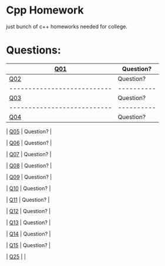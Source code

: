 # Cpp Homework

just bunch of c++ homeworks needed for college.

# Questions:

| [Q01](./cpp_files/q01.cpp) | Question? | 
| ---------------------------| ----------|
| [Q02](./cpp_files/q02.cpp) | Question? | 
| ---------------------------| ----------|
| [Q03](./cpp_files/q03.cpp) | Question? | 
| ---------------------------| ----------|
| [Q04](./cpp_files/q04.cpp) | Question? | 

| [Q05](./cpp_files/q05.cpp) | Question? | 

| [Q06](./cpp_files/q06.cpp) | Question? | 

| [Q07](./cpp_files/q07.cpp) | Question? | 

| [Q08](./cpp_files/q08.cpp) | Question? | 

| [Q09](./cpp_files/q09.cpp) | Question? | 

| [Q10](./cpp_files/q10.cpp) | Question? | 

| [Q11](./cpp_files/q11.cpp) | Question? | 

| [Q12](./cpp_files/q12.cpp) | Question? | 

| [Q13](./cpp_files/q13.cpp) | Question? | 

| [Q14](./cpp_files/q14.cpp) | Question? | 

| [Q15](./cpp_files/q15.cpp) | Question? | 

| [Q25](./cpp_files/q25.cpp) |           |

